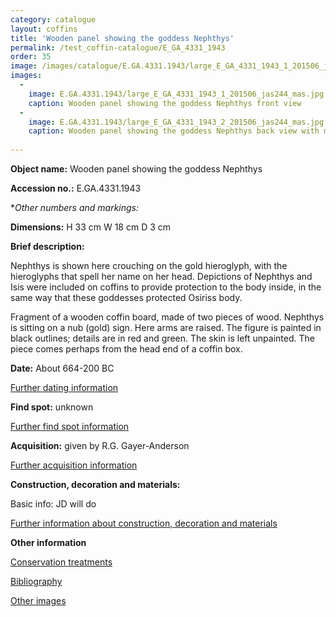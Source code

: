 ```yaml
---
category: catalogue
layout: coffins
title: 'Wooden panel showing the goddess Nephthys'
permalink: /test_coffin-catalogue/E_GA_4331_1943
order: 35
image: /images/catalogue/E.GA.4331.1943/large_E_GA_4331_1943_1_201506_jas244_mas.jpg
images: 
  -
    image: E.GA.4331.1943/large_E_GA_4331_1943_1_201506_jas244_mas.jpg
    caption: Wooden panel showing the goddess Nephthys front view 
  -
    image: E.GA.4331.1943/large_E_GA_4331_1943_2_201506_jas244_mas.jpg
    caption: Wooden panel showing the goddess Nephthys back view with markings 
    
---
```


**Object name:** 
Wooden panel showing the goddess Nephthys

**Accession no.:** 
E.GA.4331.1943

**Other numbers and markings:*
<other numbers etc.>

**Dimensions:** 
H 33 cm
W 18 cm
D 3 cm

**Brief description:** 

Nephthys is shown here crouching on the gold hieroglyph, with the
hieroglyphs that spell her name on her head. Depictions of Nephthys and
Isis were included on coffins to provide protection to the body inside,
in the same way that these goddesses protected Osiriss body. 

Fragment of a wooden coffin board, made of two pieces of wood. Nephthys
is sitting on a nub (gold) sign.
Here arms are raised. The figure is painted in black outlines; details
are in red and green. The skin
is left unpainted. The piece comes perhaps from the head end of a coffin
box.

**Date:**
About 664-200 BC

[Further dating information](/catalogue/further/catalogue_extras/E_GA_4331_1943_dating)

**Find spot:**
unknown

[Further find spot information](/catalogue/further/catalogue_extras/E_GA_4331_1943_findspot)

**Acquisition:**
given by R.G. Gayer-Anderson

[Further acquisition information](/coffin-catalogue/E.GA.4331.1943_acquisition)

**Construction, decoration and materials:**

Basic info: JD will do

[Further information about construction, decoration and materials](/catalogue_extras/E_GA_4331_1943_materials)


**Other information**

[Conservation treatments](/catalogue_extras/E_GA_4331_1943_conservation)

[Bibliography](/catalogue_extras/E_GA_4331_1943_bibliography)

[Other images](/catalogue_extras/E_GA_4331_1943_imagesheet)


